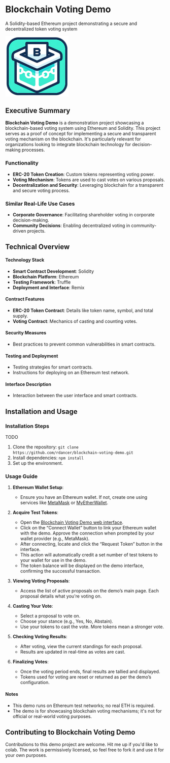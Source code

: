 # Blockchain Voting Demo

A Solidity-based Ethereum project demonstrating a secure and decentralized token voting system

<img alt="logo" src="docs/favicon.png" width="200px">

## Executive Summary

**Blockchain Voting Demo** is a demonstration project showcasing a blockchain-based voting system using Ethereum and Solidity. This project serves as a proof of concept for implementing a secure and transparent voting mechanism on the blockchain. It's particularly relevant for organizations looking to integrate blockchain technology for decision-making processes.

### Functionality
- **ERC-20 Token Creation**: Custom tokens representing voting power.
- **Voting Mechanism**: Tokens are used to cast votes on various proposals.
- **Decentralization and Security**: Leveraging blockchain for a transparent and secure voting process.

### Similar Real-Life Use Cases
- **Corporate Governance**: Facilitating shareholder voting in corporate decision-making.
- **Community Decisions**: Enabling decentralized voting in community-driven projects.

## Technical Overview

#### Technology Stack
- **Smart Contract Development**: Solidity
- **Blockchain Platform**: Ethereum
- **Testing Framework**: Truffle
- **Deployment and Interface**: Remix

#### Contract Features
- **ERC-20 Token Contract**: Details like token name, symbol, and total supply.
- **Voting Contract**: Mechanics of casting and counting votes.

#### Security Measures
- Best practices to prevent common vulnerabilities in smart contracts.

#### Testing and Deployment
- Testing strategies for smart contracts.
- Instructions for deploying on an Ethereum test network.

#### Interface Description
- Interaction between the user interface and smart contracts.

## Installation and Usage

### Installation Steps
TODO
1. Clone the repository: `git clone https://github.com/rdancer/blockchain-voting-demo.git`
2. Install dependencies: `npm install`
3. Set up the environment.

### Usage Guide

1. **Ethereum Wallet Setup**:
   - Ensure you have an Ethereum wallet. If not, create one using services like [MetaMask](https://metamask.io) or [MyEtherWallet](https://www.myetherwallet.com).

2. **Acquire Test Tokens**:
   - Open the [Blockchain Voting Demo web interface](https://blockchain-voting.rdancer.org).
   - Click on the “Connect Wallet” button to link your Ethereum wallet with the demo. Approve the connection when prompted by your wallet provider (e.g., MetaMask).
   - After connecting, locate and click the “Request Token” button in the interface.
   - This action will automatically credit a set number of test tokens to your wallet for use in the demo.
   - The token balance will be displayed on the demo interface, confirming the successful transaction.

3. **Viewing Voting Proposals**:
   - Access the list of active proposals on the demo’s main page. Each proposal details what you're voting on.

4. **Casting Your Vote**:
   - Select a proposal to vote on.
   - Choose your stance (e.g., Yes, No, Abstain).
   - Use your tokens to cast the vote. More tokens mean a stronger vote.

5. **Checking Voting Results**:
   - After voting, view the current standings for each proposal.
   - Results are updated in real-time as votes are cast.

6. **Finalizing Votes**:
   - Once the voting period ends, final results are tallied and displayed.
   - Tokens used for voting are reset or returned as per the demo’s configuration.

#### Notes
- This demo runs on Ethereum test networks; no real ETH is required.
- The demo is for showcasing blockchain voting mechanisms; it's not for official or real-world voting purposes.

## Contributing to Blockchain Voting Demo
Contributions to this demo project are welcome. Hit me up if you'd like to colab. The work is permissively licensed, so feel free to fork it and use it for your own purposes.
